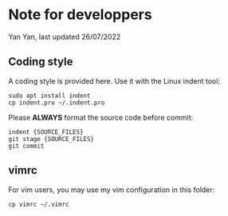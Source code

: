 # Note for developpers
Yan Yan, last updated 26/07/2022

## Coding style
A coding style is provided here. Use it with the Linux indent tool:
```shell
sudo apt install indent
cp indent.pro ~/.indent.pro
```

Please **ALWAYS** format the source code before commit:
```shell
indent {SOURCE_FILES}
git stage {SOURCE_FILES}
git commit
```

## vimrc
For vim users, you may use my vim configuration in this folder:
```shell
cp vimrc ~/.vimrc
```
